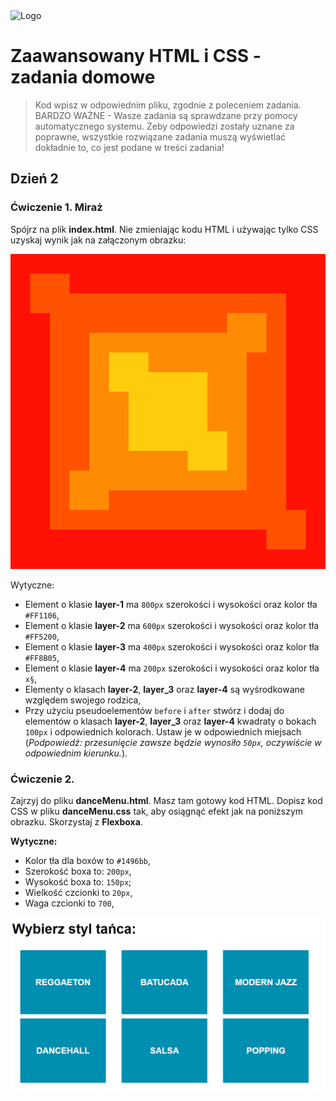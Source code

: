 <img alt="Logo" src="http://coderslab.pl/wp-content/themes/coderslab/svg/logo-coderslab.svg" width="400">

# Zaawansowany HTML i CSS - zadania domowe

> Kod wpisz w odpowiednim pliku, zgodnie z poleceniem zadania. BARDZO WAŻNE - Wasze zadania są sprawdzane przy pomocy automatycznego systemu. Żeby odpowiedzi zostały uznane za poprawne, wszystkie rozwiązane zadania muszą wyświetlać dokładnie to, co jest podane w treści zadania!

## Dzień 2

### Ćwiczenie 1. Miraż

Spójrz na plik __index.html__. Nie zmieniając kodu HTML i używając tylko CSS uzyskaj wynik jak na załączonym obrazku:

![Mirage](images/mirage.png)

Wytyczne:
* Element o klasie __layer-1__ ma ```800px``` szerokości i wysokości oraz kolor tła ```#FF1106```,
* Element o klasie __layer-2__ ma ```600px``` szerokości i wysokości oraz kolor tła ```#FF5200```,
* Element o klasie __layer-3__ ma ```400px``` szerokości i wysokości oraz kolor tła ```#FF8B05```,
* Element o klasie __layer-4__ ma ```200px``` szerokości i wysokości oraz kolor tła ```x§```,
* Elementy o klasach __layer-2__, __layer_3__ oraz __layer-4__ są wyśrodkowane względem swojego rodzica,
* Przy użyciu pseudoelementów ```before``` i ```after``` stwórz i dodaj do elementów o klasach
 __layer-2__, __layer_3__ oraz __layer-4__ kwadraty o bokach ```100px``` i odpowiednich kolorach. Ustaw je w odpowiednich miejsach (_Podpowiedź: przesunięcie zawsze będzie wynosiło ```50px```, oczywiście w odpowiednim kierunku._).

### Ćwiczenie 2.

Zajrzyj do pliku __danceMenu.html__. Masz tam gotowy kod HTML.
Dopisz kod CSS w pliku  __danceMenu.css__ tak, aby osiągnąć efekt jak na poniższym obrazku. Skorzystaj z **Flexboxa**.

**Wytyczne:**
* Kolor tła dla boxów to  `#1496bb`,
* Szerokość boxa to: ```200px```,
* Wysokość boxa to: ```150px```;
* Wielkość czcionki to ```20px```,
* Waga czcionki to ```700```,


![Dance](images/danceSchool.png)


